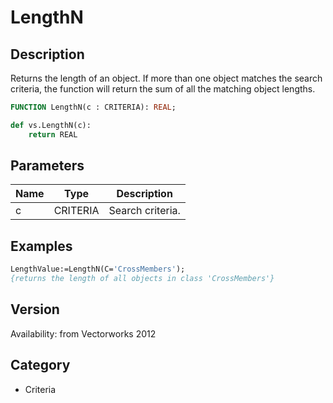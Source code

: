 # LengthN

## Description
Returns the length of an object. If more than one object matches the search criteria, the function will return the sum of all the matching object lengths.

```pascal
FUNCTION LengthN(c : CRITERIA): REAL;
```

```python
def vs.LengthN(c):
    return REAL
```

## Parameters
|Name|Type|Description|
|---|---|---|
|c|CRITERIA|Search criteria.|

## Examples
```pascal
LengthValue:=LengthN(C='CrossMembers');
{returns the length of all objects in class 'CrossMembers'}
```

## Version
Availability: from Vectorworks 2012

## Category
* Criteria


